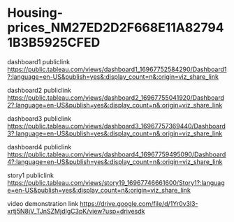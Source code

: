 # Housing-prices_NM27ED2D2F668E11A827941B3B5925CFED


dashboard1 publiclink https://public.tableau.com/views/dashboard1_16967752584290/Dashboard1?:language=en-US&publish=yes&:display_count=n&:origin=viz_share_link

dashboard2 publiclink https://public.tableau.com/views/dashboard2_16967755041920/Dashboard2?:language=en-US&publish=yes&:display_count=n&:origin=viz_share_link

dashboard3 publiclink https://public.tableau.com/views/dashboard3_16967757369440/Dashboard3?:language=en-US&publish=yes&:display_count=n&:origin=viz_share_link

dashboard4 publiclink https://public.tableau.com/views/dashboard4_16967759495090/Dashboard4?:language=en-US&publish=yes&:display_count=n&:origin=viz_share_link

story1 publiclink https://public.tableau.com/views/story19_16967746661600/Story1?:language=en-US&publish=yes&:display_count=n&:origin=viz_share_link

video demonstration link https://drive.google.com/file/d/1Yr0v3l3-xrtj5N8jV_TJnSZMjdIgC3pK/view?usp=drivesdk
